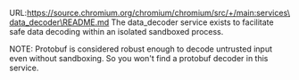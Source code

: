 URL:https://source.chromium.org/chromium/chromium/src/+/main:services\data_decoder\README.md
The data_decoder service exists to facilitate safe data decoding within an
isolated sandboxed process.

NOTE: Protobuf is considered robust enough to decode untrusted input even
without sandboxing. So you won't find a protobuf decoder in this service.
